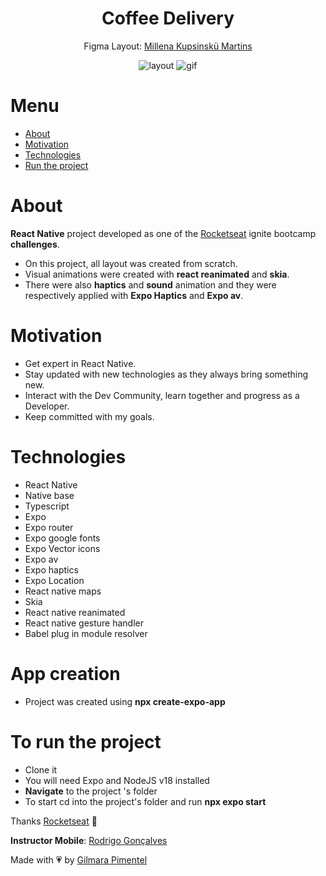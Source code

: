 <div align='center'>
<h1 align="center">Coffee Delivery</h1>


Figma Layout:
[Millena Kupsinskü Martins](https://www.linkedin.com/in/millenakmartins/)

<img src="https://github.com/Gilmara-Git/React-Native-ignite-coffeeDelivery/assets/66445234/c536a58f-13af-4814-b51b-e4d7645e1fa4" alt="layout">

<img src="https://github.com/Gilmara-Git/React-Native-ignite-coffeeDelivery/assets/66445234/b16f8cb2-0f61-4a30-a297-168ab888f7eb" alt="gif"/>

</div>
<div>

# Menu
- <a href="#about">About</a>
- <a href="#motivation">Motivation</a>
- <a href="#technologies">Technologies</a>
- <a href="#to-run-the-project">Run the project</a>

# About

**React Native** project developed as one of the [Rocketseat](https://www.rocketseat.com.br/) ignite bootcamp **challenges**.
- On this project, all layout was created from scratch. 
- Visual animations were created with **react reanimated** and  **skia**.
- There were also **haptics** and **sound** animation and they were respectively applied with  **Expo Haptics** and **Expo av**. 


 # Motivation

- Get expert in React Native.
- Stay updated with new technologies as they always bring something new.
- Interact with the Dev Community, learn together and progress as a Developer.
- Keep committed with my goals.</br>

# Technologies

- React Native
- Native base
- Typescript
- Expo
- Expo router
- Expo google fonts
- Expo Vector icons
- Expo av
- Expo haptics
- Expo Location
- React native maps
- Skia
- React native reanimated
- React native gesture handler
- Babel plug in module resolver


# App creation
- Project was created using **npx create-expo-app**


# To run the project

- Clone it
- You will need Expo and NodeJS v18 installed
- **Navigate** to the project 's folder
- To start cd into the project's folder and run **npx expo start**

Thanks [Rocketseat](https://www.instagram.com/rocketseat/?igshid=Yzg5MTU1MDY%3D) 🚀

**Instructor Mobile**:
[Rodrigo Gonçalves](https://www.linkedin.com/in/rodrigo-gon%C3%A7alves-santana/)

Made with 💗 by [Gilmara Pimentel](https://www.linkedin.com/in/gilmara-pimentel/)
